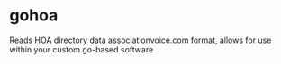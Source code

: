 # gohoa
Reads HOA directory data associationvoice.com format, allows for use within your custom go-based software
